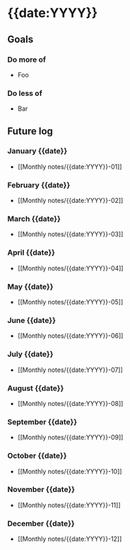 # {{date:YYYY}}

## Goals

### Do more of

- Foo

### Do less of

- Bar

## Future log

### January {{date}}

- [[Monthly notes/{{date:YYYY}}-01]]

### February {{date}}

- [[Monthly notes/{{date:YYYY}}-02]]

### March {{date}}

- [[Monthly notes/{{date:YYYY}}-03]]

### April {{date}}

- [[Monthly notes/{{date:YYYY}}-04]]

### May {{date}}

- [[Monthly notes/{{date:YYYY}}-05]]

### June {{date}}

- [[Monthly notes/{{date:YYYY}}-06]]

### July {{date}}

- [[Monthly notes/{{date:YYYY}}-07]]

### August {{date}}

- [[Monthly notes/{{date:YYYY}}-08]]

### September {{date}}

- [[Monthly notes/{{date:YYYY}}-09]]

### October {{date}}

- [[Monthly notes/{{date:YYYY}}-10]]

### November {{date}}

- [[Monthly notes/{{date:YYYY}}-11]]

### December {{date}}

- [[Monthly notes/{{date:YYYY}}-12]]

